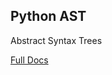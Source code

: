 ## Python AST
Abstract Syntax Trees

[Full Docs](https://docs.python.org/3/library/ast.html#:~:text=The%20ast%20module%20helps%20Python,the%20Python%20abstract%20syntax%20grammar.&text=The%20result%20will%20be%20a,built%2Din%20compile()%20function.)
